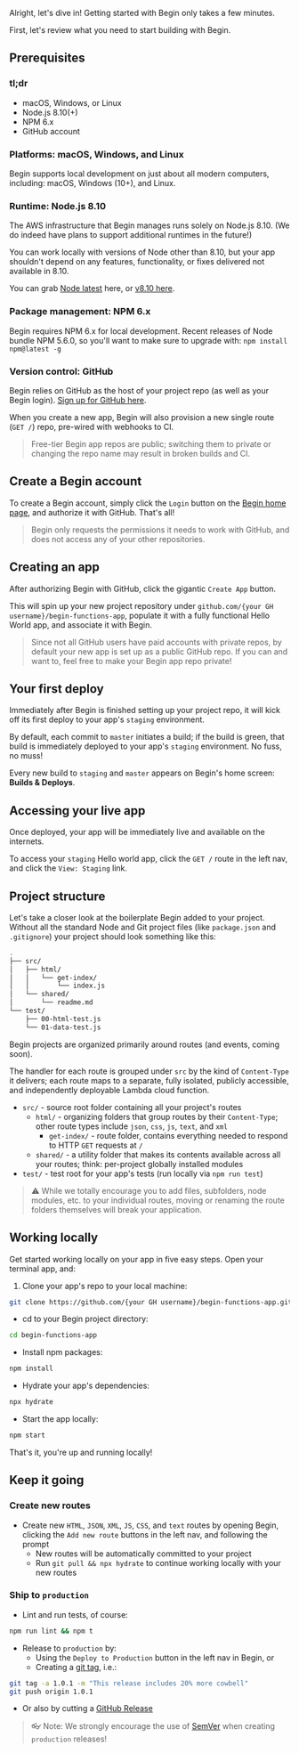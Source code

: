 Alright, let's dive in! Getting started with Begin only takes a few minutes.

First, let's review what you need to start building with Begin.


## Prerequisites

### tl;dr
- macOS, Windows, or Linux
- Node.js 8.10(+)
- NPM 6.x
- GitHub account


### Platforms: macOS, Windows, and Linux

Begin supports local development on just about all modern computers, including: macOS, Windows (10+), and Linux.


### Runtime: Node.js 8.10

The AWS infrastructure that Begin manages runs solely on Node.js 8.10. (We do indeed have plans to support additional runtimes in the future!)

You can work locally with versions of Node other than 8.10, but your app shouldn't depend on any features, functionality, or fixes delivered not available in 8.10.

You can grab [Node latest](https://nodejs.org/en/download/) here, or [v8.10 here](https://nodejs.org/dist/v8.10.0/).


### Package management: NPM 6.x

Begin requires NPM 6.x for local development. Recent releases of Node bundle NPM 5.6.0, so you'll want to make sure to upgrade with: `npm install npm@latest -g`


### Version control: GitHub

Begin relies on GitHub as the host of your project repo (as well as your Begin login). [Sign up for GitHub here](https://github.com/join).

When you create a new app, Begin will also provision a new single route (`GET /`) repo, pre-wired with webhooks to CI.

> Free-tier Begin app repos are public; switching them to private or changing the repo name may result in broken builds and CI.


## Create a Begin account

To create a Begin account, simply click the `Login` button on the [Begin home page](https://begin.com), and authorize it with GitHub. That's all!

> Begin only requests the permissions it needs to work with GitHub, and does not access any of your other repositories.


## Creating an app

After authorizing Begin with GitHub, click the gigantic `Create App` button.

<!-- @todo - update soon with expanded information on app creation -->

This will spin up your new project repository under `github.com/{your GH username}/begin-functions-app`, populate it with a fully functional Hello World app, and associate it with Begin.

> Since not all GitHub users have paid accounts with private repos, by default your new app is set up as a public GitHub repo. If you can and want to, feel free to make your Begin app repo private!


## Your first deploy

Immediately after Begin is finished setting up your project repo, it will kick off its first deploy to your app's `staging` environment.

By default, each commit to `master` initiates a build; if the build is green, that build is immediately deployed to your app's `staging` environment. No fuss, no muss!

Every new build to `staging` and `master` appears on Begin's home screen: **Builds & Deploys**.

<!-- @todo - link to upcoming environments + deploys doc(s) re. deploying to master -->


## Accessing your live app

Once deployed, your app will be immediately live and available on the internets.

To access your `staging` Hello world app, click the `GET /` route in the left nav, and click the `View: Staging` link.


## Project structure

Let's take a closer look at the boilerplate Begin added to your project. Without all the standard Node and Git project files (like `package.json` and `.gitignore`) your project should look something like this:

```bash
.
├── src/
│   ├── html/
│   │   └── get-index/
│   │       └── index.js
│   └── shared/
│       └── readme.md
└── test/
    ├── 00-html-test.js
    └── 01-data-test.js
```

Begin projects are organized primarily around routes (and events, coming soon).

<!-- @todo - expand this section with references to "routes and events" when we add @events and @scheduled -->

The handler for each route is grouped under `src` by the kind of `Content-Type` it delivers; each route maps to a separate, fully isolated, publicly accessible, and independently deployable Lambda cloud function.

- `src/` - source root folder containing all your project's routes
  - `html/` - organizing folders that group routes by their `Content-Type`; other route types include `json`, `css`, `js`, `text`, and `xml`
    - `get-index/` - route folder, contains everything needed to respond to HTTP `GET` requests at `/`
  - `shared/` - a utility folder that makes its contents available across all your routes; think: per-project globally installed modules
- `test/` - test root for your app's tests (run locally via `npm run test`)

> ⚠️ While we totally encourage you to add files, subfolders, node modules, etc. to your individual routes, moving or renaming the route folders themselves will break your application.

<!-- @todo - link to upcoming project structure doc(s) -->


## Working locally

Get started working locally on your app in five easy steps. Open your terminal app, and:

1. Clone your app's repo to your local machine:
```bash
git clone https://github.com/{your GH username}/begin-functions-app.git
```

- cd to your Begin project directory:
```bash
cd begin-functions-app
```

- Install npm packages:
```bash
npm install
```

- Hydrate your app's dependencies:
```bash
npx hydrate
```

- Start the app locally:
```bash
npm start
```

That's it, you're up and running locally!


## Keep it going

### Create new routes

- Create new `HTML`, `JSON`, `XML`, `JS`, `CSS`, and `text` routes by opening Begin, clicking the `Add new route` buttons in the left nav, and following the prompt
  - New routes will be automatically committed to your project
  - Run `git pull && npx hydrate` to continue working locally with your new routes


### Ship to `production`

- Lint and run tests, of course:
```bash
npm run lint && npm t
```
- Release to `production` by:
  - Using the `Deploy to Production` button in the left nav in Begin, or
  - Creating a [git tag](https://git-scm.com/book/en/v2/Git-Basics-Tagging), i.e.:
```bash
git tag -a 1.0.1 -m "This release includes 20% more cowbell"
git push origin 1.0.1
```
  - Or also by cutting a [GitHub Release](https://help.github.com/articles/creating-releases/)

> 👓 Note: We strongly encourage the use of [SemVer](https://semver.org/) when creating `production` releases!
